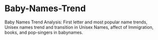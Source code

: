 # Baby-Names-Trend
Baby Names Trend Analysis: First letter and most popular name trends, Unisex names trend and transition in Unisex Names, affect of Immigration, books, and pop-singers in babynames.
